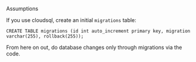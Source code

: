 Assumptions

If you use cloudsql, create an initial `migrations` table:
```
CREATE TABLE migrations (id int auto_increment primary key, migration varchar(255), rollback(255));
```
From here on out, do database changes only through migrations via the code.
